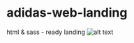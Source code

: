 # adidas-web-landing
html &amp; sass - ready landing
![alt text](https://github.com/vowleonoff/adidas_web_landing/blob/main/adidas_screen.png)
